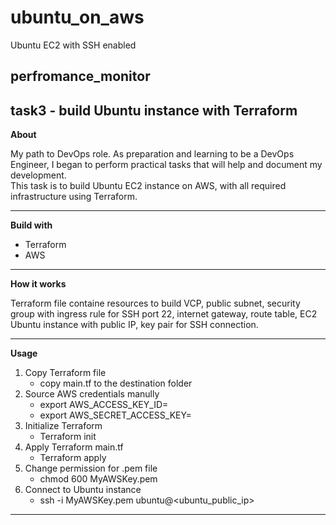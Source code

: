 # ubuntu_on_aws

Ubuntu EC2 with SSH enabled
## perfromance_monitor
task3 - build Ubuntu instance with Terraform
---

**About**

My path to DevOps role.
As preparation and learning to be a DevOps Engineer, I began to perform practical tasks that will help and document my development.  
This task is to build Ubuntu EC2 instance on AWS, with all required infrastructure using Terraform.

---

**Build with**
 - Terraform
 - AWS 

---

**How it works**

Terraform file containe resources to build VCP, public subnet, security group with ingress rule for SSH port 22, internet gateway, route table, EC2 Ubuntu instance with public IP, key pair for SSH connection.

---

**Usage**

1. Copy Terraform file
    - copy main.tf to the destination folder
2. Source AWS credentials manully
    - export AWS_ACCESS_KEY_ID=
    - export AWS_SECRET_ACCESS_KEY=
3. Initialize Terraform
    - Terraform init
4. Apply Terraform main.tf
    - Terraform apply
5. Change permission for .pem file
    - chmod 600 MyAWSKey.pem
6. Connect to Ubuntu instance
    - ssh -i MyAWSKey.pem ubuntu@<ubuntu_public_ip>

---
